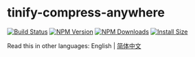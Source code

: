 # tinify-compress-anywhere

[![Build Status](https://github.com/JadeXusq/tinify-compress-anywhere/workflows/build/badge.svg)](https://github.com/JadeXusq/tinify-compress-anywhere/actions?query=workflow%3A%22build%22)
[![NPM Version](http://img.shields.io/npm/v/tci.svg?style=flat)](https://www.npmjs.org/package/tci)
[![NPM Downloads](https://img.shields.io/npm/dm/tci.svg?style=flat)](https://npmcharts.com/compare/tci?minimal=true)
[![Install Size](https://packagephobia.now.sh/badge?p=tci)](https://packagephobia.now.sh/result?p=tci)

Read this in other languages: English | [简体中文](./Readme_zh-CN.md)